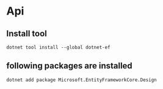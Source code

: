 # Api

## Install tool

```
dotnet tool install --global dotnet-ef
```

## following packages are installed

```
dotnet add package Microsoft.EntityFrameworkCore.Design
```
